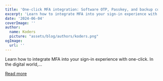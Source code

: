 ```yaml
---
title: 'One-click MFA integration: Software OTP, Passkey, and backup code'
excerpt: 'Learn how to integrate MFA into your sign-in experience with one-click.     In the digital world,...'
date: '2024-06-04'
coverImage: ''
author:
  name: Koders
  picture: "assets/blog/authors/koders.png"
ogImage:
  url: ''
---
```


Learn how to integrate MFA into your sign-in experience with one-click.     In the digital world,...

[Read more](https://dev.to/logto/one-click-mfa-integration-software-otp-passkey-and-backup-code-580e)
